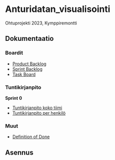 # Anturidatan_visualisointi
Ohtuprojekti 2023, Kymppiremontti


## Dokumentaatio

### Boardit
- [Product Backlog](https://github.com/orgs/Anturit/projects/2)
- [Sprint Backlog](https://github.com/orgs/Anturit/projects/2/views/7)
- [Task Board](https://github.com/orgs/Anturit/projects/2/views/8)

### Tuntikirjanpito

**Sprint 0**
- [Tuntikirjanpito koko tiimi](https://github.com/orgs/Anturit/projects/2/insights/17)
- [Tuntikirjanpito per henkilö](https://github.com/orgs/Anturit/projects/2/insights/10)

### Muut

- [Definition of Done](https://github.com/Anturit/Anturidatan_visualisointi/tree/main/documentation)


## Asennus



